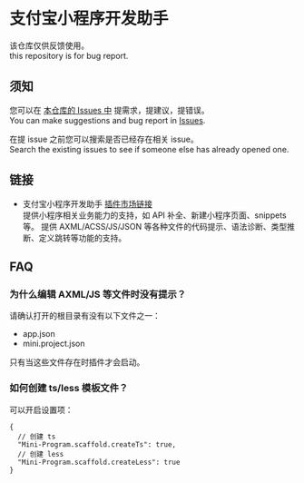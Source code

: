 # 支付宝小程序开发助手

该仓库仅供反馈使用。  
this repository is for bug report.

## 须知

您可以在 [本仓库的 Issues 中](https://github.com/ant-mini-program/vscode-alipay-minicode/issues) 提需求，提建议，提错误。  
You can make suggestions and bug report in [Issues](https://github.com/ant-mini-program/vscode-alipay-minicode/issues).

在提 issue 之前您可以搜索是否已经存在相关 issue。  
Search the existing issues to see if someone else has already opened one.

## 链接

- 支付宝小程序开发助手 [插件市场链接](https://marketplace.visualstudio.com/items?itemName=alipay.minicode)  
  提供小程序相关业务能力的支持，如 API 补全、新建小程序页面、snippets 等。
  提供 AXML/ACSS/JS/JSON 等各种文件的代码提示、语法诊断、类型推断、定义跳转等功能的支持。

## FAQ

### 为什么编辑 AXML/JS 等文件时没有提示？

请确认打开的根目录有没有以下文件之一：

- app.json
- mini.project.json

只有当这些文件存在时插件才会启动。

### 如何创建 ts/less 模板文件？

可以开启设置项：

```jsonc
{
  // 创建 ts
  "Mini-Program.scaffold.createTs": true,
  // 创建 less
  "Mini-Program.scaffold.createLess": true
}
```
